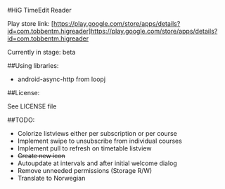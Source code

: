 #HiG TimeEdit Reader

Play store link: [https://play.google.com/store/apps/details?id=com.tobbentm.higreader]https://play.google.com/store/apps/details?id=com.tobbentm.higreader

Currently in stage: beta


##Using libraries:

* android-async-http from loopj

##License:

See LICENSE file

##TODO:

* Colorize listviews either per subscription or per course
* Implement swipe to unsubscribe from individual courses
* Implement pull to refresh on timetable listview
* ~~Create new icon~~
* Autoupdate at intervals and after initial welcome dialog
* Remove unneeded permissions (Storage R/W)
* Translate to Norwegian